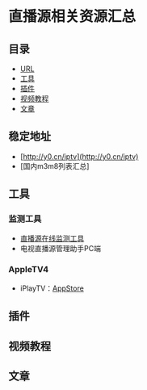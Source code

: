 # 直播源相关资源汇总
## 目录
- [URL](#稳定地址)
- [工具](#工具)
- [插件](#插件)
- [视频教程](#视频教程)
- [文章](#文章)

## 稳定地址
- [http://y0.cn/iptv](http://y0.cn/iptv)
- [国内m3m8列表汇总]

## 工具
### 监测工具
- [直播源在线监测工具](http://cha.znds.com)
- 电视直播源管理助手PC端

### AppleTV4
- iPlayTV：[AppStore](https://itunes.apple.com/us/app/iplaytv/id1072226801?mt=8)

## 插件

## 视频教程

## 文章